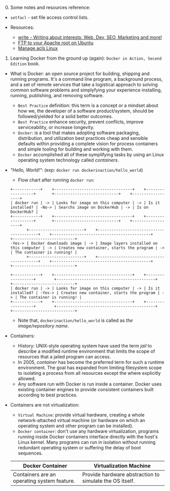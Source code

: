 0. Some notes and resources reference:

- `setfacl` - set file access control lists.

- Resources:

  - [write - Writing about interests; Web, Dev, SEO, Marketing and more!](https://write.corbpie.com/)
  - [FTP to your Apache root on Ubuntu](https://write.corbpie.com/ftp-to-your-apache-root-on-ubuntu/)
  - [Manage acls Linux](https://linuxconfig.org/how-to-manage-acls-on-linux)

1. Learning Docker from the ground up (again): `Docker in Action, Second Edition` book.

- What is Docker: an open source project for building, shipping and running programs. It's a command line program, a background process, and a set of remote services that take a logistical
  approach to solving common software problems and simplyfying your experience installing, running, publishing, and removing software.

  - `Best Practice` definition: this term is a concept or a mindset about how we, the developer of a software product/system, should be followed/yielded for a solid better outcomes.
  - `Best Practice` enhance security, prevent conflicts, improve serviceability, or increase longevity.
  - `Docker`: is a tool that makes adopting software packaging, distribution, and utilization best practices cheap and sensible defaults within providing a complete vision for process
    containers and simple tooling for building and working with them.
  - `Docker` accomplished all of these symplifying tasks by using an Linux operating system technology called _containers_.

- _"Hello, World!"_: (exp: `docker run dockerinaction/hello_world`)

  - Flow chart after running `docker run`:

  ```
  +------------+    +----------------------------------+    +------------------+       +----------------------------+    +------------------+
  | docker run | -> | Looks for image on this computer | -> | Is it installed? | -No-> | Searchs image on DockerHub | -> | Is on DockerHub? |
  +------------+    +----------------------------------+    +------------------+       +----------------------------+    +------------------+
         +------------------------+    +-----------------------------------------+    +-------------------------------------------+    +---------------------------+
  -Yes-> | Docker downloads image | -> | Image layers installed on this computer | -> | Creates new container, starts the program | -> | The container is running! |
         +------------------------+    +-----------------------------------------+    +-------------------------------------------+    +---------------------------+

  +------------+    +----------------------------------+    +------------------+        +-------------------------------------------+    +---------------------------+
  | docker run | -> | Looks for image on this computer | -> | Is it installed? | -Yes-> | Creates new container, starts the program | -> | The container is running! |
  +------------+    +----------------------------------+    +------------------+        +-------------------------------------------+    +---------------------------+
  ```

  - Note that, `dockerinaction/hello_world` is called as _the image/repository name_.

- Containers:

  - History: UNIX-style operating system have used the term _jail_ to describe a modified runtime environment that limits the scope of resources that a jailed program can access.
  - In 2005, _container_ has become the preferred term for such a runtime environment. The goal has expanded from limiting filesystem scope to isolating a process from all resources
    except the where explicitly allowed.
  - Any software run with Docker is run inside a container. Docker uses existing container engines to provide consistent containers built according to best practices.

- Containers are not virtualization:

  - `Virtual Machine`: provide virtual hardware, creating a whole network-attached virtual machine (or hardware on which an operating system and other program can be installed).
  - `Docker container`: don't use any hardware virtualization, programs running inside Docker containers interface directly with the host's Linux kernel.
    Many programs can run in isolation without running redundant operating system or suffering the delay of boot sequences.

  | Docker Container                            | Virtualization Machine                                  |
  | ------------------------------------------- | ------------------------------------------------------- |
  | Containers are an operating system feature. | Provide hardware abstraction to simulate the OS itself. |
